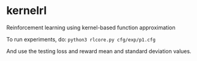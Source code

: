 # kernelrl
Reinforcement learning using kernel-based function approximation

To run experiments, do:
`python3 rlcore.py cfg/exp/p1.cfg`

And use the testing loss and reward mean and standard deviation values.

